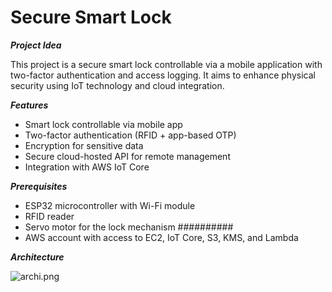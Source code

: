 # Secure Smart Lock

***Project Idea***

This project is a secure smart lock controllable via a mobile application with two-factor authentication and access logging. It aims to enhance physical security using IoT technology and cloud integration.


***Features***

* Smart lock controllable via mobile app
* Two-factor authentication (RFID + app-based OTP)
* Encryption for sensitive data
* Secure cloud-hosted API for remote management
* Integration with AWS IoT Core




***Prerequisites***

* ESP32 microcontroller with Wi-Fi module
* RFID reader
* Servo motor for the lock mechanism ##########
* AWS account with access to EC2, IoT Core, S3, KMS, and Lambda


***Architecture***




![archi.png](../../../ILock%20App/archi.png)

